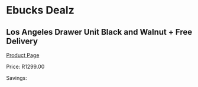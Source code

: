 
# Ebucks Dealz
## Los Angeles Drawer Unit Black and Walnut + Free Delivery
[Product Page](https://www.ebucks.com/web/shop/productSelected.do?prodId=960102899&catId=1130195724)

Price: R1299.00

Savings: 


	